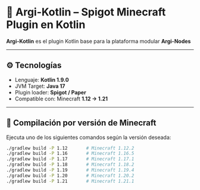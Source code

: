 # 🧩 Argi-Kotlin – Spigot Minecraft Plugin en Kotlin

**Argi-Kotlin** es el plugin Kotlin base para la plataforma modular **Argi-Nodes**

---

## ⚙️ Tecnologías

- Lenguaje: **Kotlin 1.9.0**
- JVM Target: **Java 17**
- Plugin loader: **Spigot / Paper**
- Compatible con: Minecraft **1.12 → 1.21**

---

## 🧰 Compilación por versión de Minecraft

Ejecuta uno de los siguientes comandos según la versión deseada:

```bash
./gradlew build -P 1.12       # Minecraft 1.12.2
./gradlew build -P 1.16       # Minecraft 1.16.5
./gradlew build -P 1.17       # Minecraft 1.17.1
./gradlew build -P 1.18       # Minecraft 1.18.2
./gradlew build -P 1.19       # Minecraft 1.19.4
./gradlew build -P 1.20       # Minecraft 1.20.2
./gradlew build -P 1.21       # Minecraft 1.21.1
